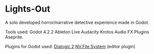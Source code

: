 # Lights-Out
 A solo developed horror/narrative detective experience made in Godot.

 Tools used:
 Godot 4.2.2
 Ableton Live
 Audacity
 Krotos Audio FX Plugins
 Aseprite.
 
 Plugins for Godot used:
 [Dialogic 2](https://github.com/dialogic-godot/dialogic)
 [NV.File System](https://godotengine.org/asset-library/asset/2228)  (editor plugin)